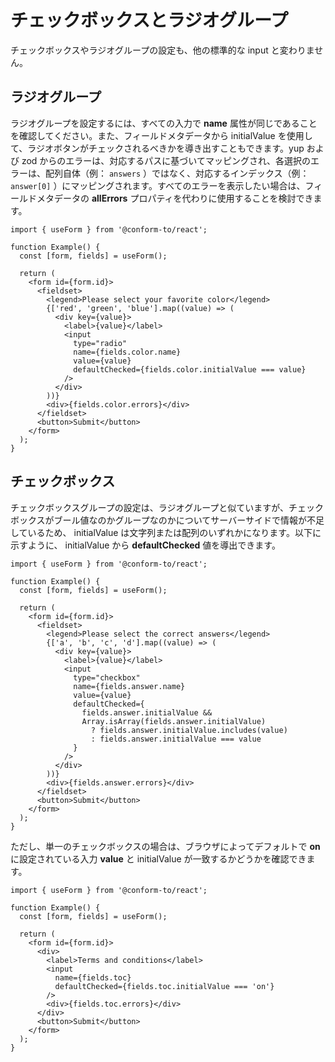 # チェックボックスとラジオグループ

チェックボックスやラジオグループの設定も、他の標準的な input と変わりません。

## ラジオグループ

ラジオグループを設定するには、すべての入力で **name** 属性が同じであることを確認してください。また、フィールドメタデータから initialValue を使用して、ラジオボタンがチェックされるべきかを導き出すこともできます。yup および zod からのエラーは、対応するパスに基づいてマッピングされ、各選択のエラーは、配列自体（例： `answers` ）ではなく、対応するインデックス（例： `answer[0]` ）にマッピングされます。すべてのエラーを表示したい場合は、フィールドメタデータの **allErrors** プロパティを代わりに使用することを検討できます。

```tsx
import { useForm } from '@conform-to/react';

function Example() {
  const [form, fields] = useForm();

  return (
    <form id={form.id}>
      <fieldset>
        <legend>Please select your favorite color</legend>
        {['red', 'green', 'blue'].map((value) => (
          <div key={value}>
            <label>{value}</label>
            <input
              type="radio"
              name={fields.color.name}
              value={value}
              defaultChecked={fields.color.initialValue === value}
            />
          </div>
        ))}
        <div>{fields.color.errors}</div>
      </fieldset>
      <button>Submit</button>
    </form>
  );
}
```

## チェックボックス

チェックボックスグループの設定は、ラジオグループと似ていますが、チェックボックスがブール値なのかグループなのかについてサーバーサイドで情報が不足しているため、 initialValue は文字列または配列のいずれかになります。以下に示すように、 initialValue から **defaultChecked** 値を導出できます。

```tsx
import { useForm } from '@conform-to/react';

function Example() {
  const [form, fields] = useForm();

  return (
    <form id={form.id}>
      <fieldset>
        <legend>Please select the correct answers</legend>
        {['a', 'b', 'c', 'd'].map((value) => (
          <div key={value}>
            <label>{value}</label>
            <input
              type="checkbox"
              name={fields.answer.name}
              value={value}
              defaultChecked={
                fields.answer.initialValue &&
                Array.isArray(fields.answer.initialValue)
                  ? fields.answer.initialValue.includes(value)
                  : fields.answer.initialValue === value
              }
            />
          </div>
        ))}
        <div>{fields.answer.errors}</div>
      </fieldset>
      <button>Submit</button>
    </form>
  );
}
```

ただし、単一のチェックボックスの場合は、ブラウザによってデフォルトで **on** に設定されている入力 **value** と initialValue が一致するかどうかを確認できます。

```tsx
import { useForm } from '@conform-to/react';

function Example() {
  const [form, fields] = useForm();

  return (
    <form id={form.id}>
      <div>
        <label>Terms and conditions</label>
        <input
          name={fields.toc}
          defaultChecked={fields.toc.initialValue === 'on'}
        />
        <div>{fields.toc.errors}</div>
      </div>
      <button>Submit</button>
    </form>
  );
}
```
